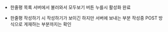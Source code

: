 - 한줄평 목록 서버에서 불러와서 모두보기 버튼 누를시 활성화 완료

- 한줄평 작성하기 시 작성하기가 보이긴 하지만 서버에 보내는 부분 작성중 POST 방식으로 게재하는 부분까지는 확인
